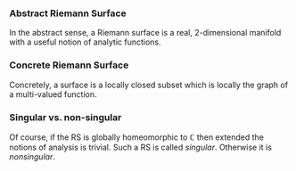 ### Abstract Riemann Surface
In the abstract sense, a Riemann surface is a real, 2-dimensional manifold with a useful notion of analytic functions.

### Concrete Riemann Surface
Concretely, a surface is a locally closed subset which is locally the graph of a multi-valued function.

### Singular vs. non-singular
Of course, if the RS is globally homeomorphic to $\mathbb{C}$ then extended the notions of analysis is trivial. Such a RS is called _singular_. Otherwise it is _nonsingular_.
